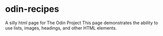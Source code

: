 # odin-recipes
A silly html page for The Odin Project
This page demonstrates the ability to use lists, images, headings, and other HTML elements.